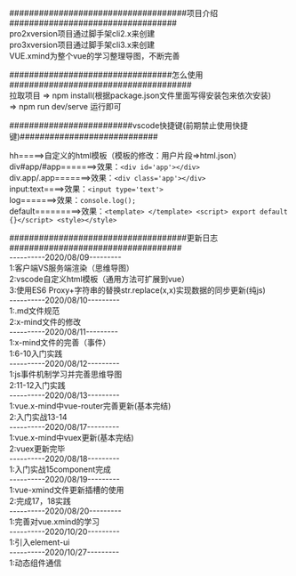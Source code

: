 ####################################项目介绍##################################<br>
pro2xversion项目通过脚手架cli2.x来创建<br>
pro3xversion项目通过脚手架cli3.x来创建<br>
VUE.xmind为整个vue的学习整理导图，不断完善<br>


#################################怎么使用#####################################<br>
拉取项目 => npm install(根据package.json文件里面写得安装包来依次安装)<br>
=> npm run dev/serve 运行即可<br>


#########################vscode快捷键(前期禁止使用快捷键)############################<br>

hh=====>自定义的html模板（模板的修改：用户片段=>html.json）<br>
div#app/#app=======>效果：```<div id='app'></div>```<br>
div.app/.app=======>效果：```<div class='app'></div>```<br>
input:text====>效果：```<input type='text'>```<br>
log=======>效果：```console.log();```<br>
default=========>效果：```<template> </template> <script> export default {}</script> <style></style>```<br>



####################################更新日志###################################<br>
----------2020/08/09---------<br>
1:客户端VS服务端渲染（思维导图）<br>
2:vscode自定义html模板（通用方法可扩展到vue）<br>
3:使用ES6 Proxy+字符串的替换str.replace(x,x)实现数据的同步更新(纯js)<br>
----------2020/08/10---------<br>
1:.md文件规范<br>
2:x-mind文件的修改<br>
----------2020/08/11---------<br>
1:x-mind文件的完善（事件）<br>
1:6-10入门实践<br>
----------2020/08/12---------<br>
1:js事件机制学习并完善思维导图<br>
2:11-12入门实践<br>
----------2020/08/13---------<br>
1:vue.x-mind中vue-router完善更新(基本完结)<br>
2:入门实战13-14<br>
----------2020/08/17---------<br>
1:vue.x-mind中vuex更新(基本完结)<br>
2:vuex更新完毕<br>
----------2020/08/18---------<br>
1:入门实战15component完成<br>
----------2020/08/19---------<br>
1:vue-xmind文件更新插槽的使用<br>
2:完成17，18实践<br>
----------2020/08/20---------<br>
1:完善对vue.xmind的学习<br>
----------2020/10/20---------<br>
1:引入element-ui<br>
----------2020/10/27---------<br>
1:动态组件通信<br>